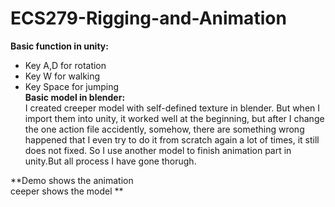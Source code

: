 # ECS279-Rigging-and-Animation
**Basic function in unity:**<br />
- Key A,D for rotation<br />
- Key W for walking<br />
- Key Space for jumping<br />
**Basic model in blender:**<br />
I created creeper model with self-defined texture in blender. But when I import them into unity, it worked well at the beginning, but after I change the one action file accidently, somehow, there are something wrong happened that I even try to do it from scratch again a lot of times, it still does not fixed. So I use another model to finish animation part in unity.But all process I have gone thorugh. 

**Demo shows the animation<br />
ceeper shows the model  **

